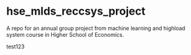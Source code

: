 # hse_mlds_reccsys_project
A repo for an annual group project from machine learning and highload system course in Higher School of Economics.

test123

